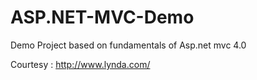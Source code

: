 ASP.NET-MVC-Demo
================

Demo Project  based on fundamentals of Asp.net mvc 4.0

Courtesy : http://www.lynda.com/
